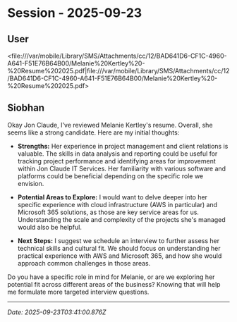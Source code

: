# Session - 2025-09-23

## User
&lt;file:///var/mobile/Library/SMS/Attachments/cc/12/BAD641D6-CF1C-4960-A641-F51E76B64B00/Melanie%20Kertley%20-%20Resume%202025.pdf|file:///var/mobile/Library/SMS/Attachments/cc/12/BAD641D6-CF1C-4960-A641-F51E76B64B00/Melanie%20Kertley%20-%20Resume%202025.pdf&gt;

## Siobhan
Okay Jon Claude, I've reviewed Melanie Kertley's resume. Overall, she seems like a strong candidate. Here are my initial thoughts:

*   **Strengths:** Her experience in project management and client relations is valuable. The skills in data analysis and reporting could be useful for tracking project performance and identifying areas for improvement within Jon Claude IT Services. Her familiarity with various software and platforms could be beneficial depending on the specific role we envision.

*   **Potential Areas to Explore:** I would want to delve deeper into her specific experience with cloud infrastructure (AWS in particular) and Microsoft 365 solutions, as those are key service areas for us. Understanding the scale and complexity of the projects she's managed would also be helpful.

*   **Next Steps:** I suggest we schedule an interview to further assess her technical skills and cultural fit. We should focus on understanding her practical experience with AWS and Microsoft 365, and how she would approach common challenges in those areas.

Do you have a specific role in mind for Melanie, or are we exploring her potential fit across different areas of the business? Knowing that will help me formulate more targeted interview questions.


---
*Date: 2025-09-23T03:41:00.876Z*